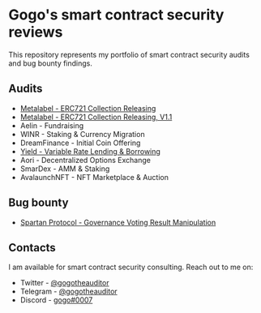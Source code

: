 # Gogo's smart contract security reviews

This repository represents my portfolio of smart contract security audits and bug bounty findings.

## Audits

- [Metalabel - ERC721 Collection Releasing](./reports/Metalabel-Solo-Security-Review.md)
- [Metalabel - ERC721 Collection Releasing, V1.1](./reports/Metalabel-V1_1-Solo-Security-Review.md)
- Aelin - Fundraising
- WINR - Staking & Currency Migration
- DreamFinance - Initial Coin Offering
- [Yield - Variable Rate Lending & Borrowing](./reports/Yield-VR-Solo-Security-Review.md)
- Aori - Decentralized Options Exchange
- SmarDex - AMM & Staking
- AvalaunchNFT - NFT Marketplace & Auction

## Bug bounty

- [Spartan Protocol - Governance Voting Result Manipulation](./reports/Spartan-Immunefi-Bug-Bounty.md)

## Contacts

I am available for smart contract security consulting. Reach out to me on:

- Twitter - [@gogotheauditor](https://twitter.com/gogotheauditor)
- Telegram - [@gogotheauditor](https://t.me/gogotheauditor)
- Discord - [gogo#0007](https://discordapp.com/users/451149166782185483)
